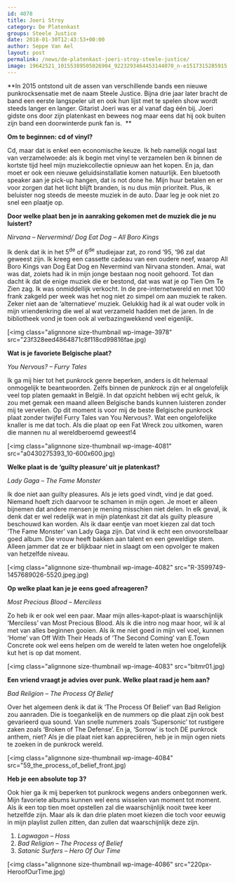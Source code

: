 ```yaml
---
id: 4078
title: Joeri Stroy 
category: De Platenkast
groups: Steele Justice
date: 2018-01-30T12:43:53+00:00
author: Seppe Van Ael
layout: post
permalink: /news/de-platenkast-joeri-stroy-steele-justice/
image: 19642521_10155389505026904_9223293464453144070_n-e1517315285915.jpg
---
```

**In 2015 ontstond uit de assen van verschillende bands een nieuwe punkrocksensatie met de naam Steele Justice. Bijna drie jaar later bracht de band een eerste langspeler uit en ook hun lijst met te spelen show wordt steeds langer en langer. Gitarist Joeri was er al vanaf dag één bij. Joeri gidste ons door zijn platenkast en bewees nog maar eens dat hij ook buiten zijn band een doorwinterde punk fan is.  **

**Om te beginnen: cd of vinyl?**

Cd, maar dat is enkel een economische keuze. Ik heb namelijk nogal last van verzamelwoede: als ik begin met vinyl te verzamelen ben ik binnen de kortste tijd heel mijn muziekcollectie opnieuw aan het kopen. En ja, dan moet er ook een nieuwe geluidsinstallatie komen natuurlijk. Een bluetooth speaker aan je pick-up hangen, dat is not done he. Mijn huur betalen en er voor zorgen dat het licht blijft branden, is nu dus mijn prioriteit. Plus, ik beluister nog steeds de meeste muziek in de auto. Daar leg je ook niet zo snel een plaatje op.
  
**Door welke plaat ben je in aanraking gekomen met de muziek die je nu luistert?**

_Nirvana – Nervermind/ Dog Eat Dog – All Boro Kings_

Ik denk dat ik in het 5<sup>de</sup> of 6<sup>de</sup> studiejaar zat, zo rond ‘95, ‘96 zal dat geweest zijn. Ik kreeg een cassette cadeau van een oudere neef, waarop All Boro Kings van Dog Eat Dog en Nevermind van Nirvana stonden. Amai, wat was dat, zoiets had ik in mijn jonge bestaan nog nooit gehoord. Tot dan dacht ik dat de enige muziek die er bestond, dat was wat je op Tien Om Te Zien zag. Ik was onmiddellijk verkocht. In de pre-internetwereld en met 100 frank zakgeld per week was het nog niet zo simpel om aan muziek te raken. Zeker niet aan de ‘alternatieve’ muziek. Gelukkig had ik al wat ouder volk in mijn vriendenkring die wel al wat verzameld hadden met de jaren. In de bibliotheek vond je toen ook al verbazingwekkend veel eigenlijk.

[<img class="alignnone size-thumbnail wp-image-3978" src="23f328eed4864871c8f118cd99816fae.jpg)

**Wat is je favoriete Belgische plaat?**

_You Nervous? – Furry Tales_

Ik ga mij hier tot het punkrock genre beperken, anders is dit helemaal onmogelijk te beantwoorden. Zelfs binnen de punkrock zijn er al ongelofelijk veel top platen gemaakt in België. In dat opzicht hebben wij echt geluk, ik zou met gemak een maand alleen Belgische bands kunnen luisteren zonder mij te vervelen. Op dit moment is voor mij de beste Belgische punkrock plaat zonder twijfel Furry Tales van You Nervous?. Wat een ongelofelijke knaller is me dat toch. Als die plaat op een Fat Wreck zou uitkomen, waren die mannen nu al wereldberoemd geweest!4

[<img class="alignnone size-thumbnail wp-image-4081" src="a0430275393_10-600x600.jpg)

**Welke plaat is de ‘guilty pleasure’ uit je platenkast?**

_Lady Gaga – The Fame Monster_

Ik doe niet aan guilty pleasures. Als je iets goed vindt, vind je dat goed. Niemand hoeft zich daarvoor te schamen in mijn ogen. Je moet er alleen bijnemen dat andere mensen je mening misschien niet delen. In elk geval, ik denk dat er wel redelijk wat in mijn platenkast zit dat als guilty pleasure beschouwd kan worden. Als ik daar eentje van moet kiezen zal dat toch ‘The Fame Monster’ van Lady Gaga zijn. Dat vind ik echt een onvoorstelbaar goed album. Die vrouw heeft bakken aan talent en een geweldige stem. Alleen jammer dat ze er blijkbaar niet in slaagt om een opvolger te maken van hetzelfde niveau.

[<img class="alignnone size-thumbnail wp-image-4082" src="R-3599749-1457689026-5520.jpeg.jpg)

**Op welke plaat kan je je eens goed afreageren?**

_Most Precious Blood – Merciless_

Zo heb ik er ook wel een paar. Maar mijn alles-kapot-plaat is waarschijnlijk ‘Merciless’ van Most Precious Blood. Als ik die intro nog maar hoor, wil ik al met van alles beginnen gooien. Als ik me niet goed in mijn vel voel, kunnen ‘Home’ van Off With Their Heads of ‘The Second Coming’ van E.Town Concrete ook wel eens helpen om de wereld te laten weten hoe ongelofelijk kut het is op dat moment.
  
[<img class="alignnone size-thumbnail wp-image-4083" src="bitmr01.jpg)

**Een vriend vraagt je advies over punk. Welke plaat raad je hem aan?**

_Bad Religion – The Process Of Belief_

Over het algemeen denk ik dat ik ‘The Process Of Belief’ van Bad Religion zou aanraden. Die is toegankelijk en de nummers op die plaat zijn ook best gevarieerd qua sound. Van snelle nummers zoals ‘Supersonic’ tot rustigere zaken zoals ‘Broken of The Defense’. En ja, ‘Sorrow’ is toch DE punkrock anthem, niet? Als je die plaat niet kan appreciëren, heb je in mijn ogen niets te zoeken in de punkrock wereld.

[<img class="alignnone size-thumbnail wp-image-4084" src="59_the_process_of_belief_front.jpg)

**Heb je een absolute top 3?**

Ook hier ga ik mij beperken tot punkrock wegens anders onbegonnen werk. Mijn favoriete albums kunnen wel eens wisselen van moment tot moment. Als ik een top tien moet opstellen zal die waarschijnlijk nooit twee keer hetzelfde zijn. Maar als ik dan drie platen moet kiezen die toch voor eeuwig in mijn playlist zullen zitten, dan zullen dat waarschijnlijk deze zijn.

  1. _Lagwagon – Hoss_
  2. _Bad Religion – The Process of Belief_
  3. _Satanic Surfers – Hero Of Our Time_

[<img class="alignnone size-thumbnail wp-image-4086" src="220px-HeroofOurTime.jpg)